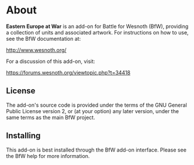 About
=====

**Eastern Europe at War** is an add-on for Battle for Wesnoth (BfW), providing a collection of units 
and associated artwork.  For instructions on how to use, see the BfW documentation at:

  <http://www.wesnoth.org/>

For a discussion of this add-on, visit:

  <https://forums.wesnoth.org/viewtopic.php?t=34418>


License
-------

The add-on's source code is provided under
the terms of the GNU General Public License version 2, or (at your option) any
later version, under the same terms as the main BfW project.


Installing
----------

This add-on is best installed through the BfW add-on interface.  Please see the BfW help for more information.
